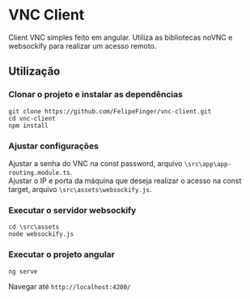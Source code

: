 # VNC Client

Client VNC simples feito em angular. Utiliza as bibliotecas noVNC e websockify para realizar um acesso remoto.

## Utilização

### Clonar o projeto e instalar as dependências
`git clone https://github.com/FelipeFinger/vnc-client.git`  
`cd vnc-client`  
`npm install`  

### Ajustar configurações
Ajustar a senha do VNC na const password, arquivo `\src\app\app-routing.module.ts`.  
Ajustar o IP e porta da máquina que deseja realizar o acesso na const target, arquivo `\src\assets\websockify.js`.  

### Executar o servidor websockify
`cd \src\assets`  
`node websockify.js`

### Executar o projeto angular
`ng serve`  

Navegar até `http://localhost:4200/`
